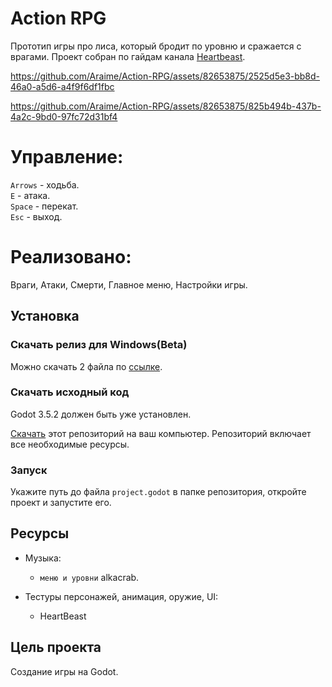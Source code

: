 # Action RPG
Прототип игры про лиса, который бродит по уровню и сражается с врагами.
Проект собран по гайдам канала [Heartbeast](https://www.youtube.com/@uheartbeast).  

https://github.com/Araime/Action-RPG/assets/82653875/2525d5e3-bb8d-46a0-a5d6-a4f9f6df1fbc

https://github.com/Araime/Action-RPG/assets/82653875/825b494b-437b-4a2c-9bd0-97fc72d31bf4

# Управление:

`Arrows` - ходьба.  
`E` - атака.  
`Space` - перекат.  
`Esc` - выход.  

# Реализовано:

Враги, Атаки, Смерти, Главное меню, Настройки игры.  

## Установка

### Скачать релиз для Windows(Beta)

Можно скачать 2 файла по [ссылке](https://github.com/Araime/Action-RPG/releases).

### Скачать исходный код

Godot 3.5.2 должен быть уже установлен.

[Скачать](https://github.com/Araime/Action-RPG/archive/master.zip) этот репозиторий на ваш компьютер. 
Репозиторий включает все необходимые ресурсы.

### Запуск

Укажите путь до файла `project.godot` в папке репозитория, откройте проект и запустите его.

## Ресурсы
- Музыка:  
	- `меню и уровни` alkacrab.

- Тестуры персонажей, анимация, оружие, UI:  
    - HeartBeast  

## Цель проекта

Создание игры на Godot.
